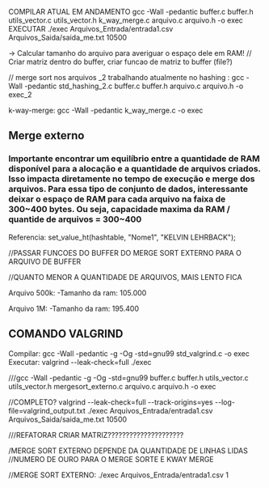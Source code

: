 COMPILAR ATUAL EM ANDAMENTO
gcc -Wall -pedantic buffer.c buffer.h utils_vector.c utils_vector.h k_way_merge.c arquivo.c arquivo.h -o exec
EXECUTAR
./exec Arquivos_Entrada/entrada1.csv Arquivos_Saida/saida_me.txt 10500


-> Calcular tamanho do arquivo para averiguar o espaço dele em RAM!
//
Criar matriz dentro do buffer,
criar funcao de matriz to buffer (file?)


//
merge sort nos arquivos _2
trabalhando atualmente no hashing : gcc -Wall -pedantic std_hashing_2.c buffer.c buffer.h arquivo.c arquivo.h -o exec_2

k-way-merge:  gcc -Wall -pedantic k_way_merge.c -o exec


## Merge externo
### Importante encontrar um equilíbrio entre a quantidade de RAM disponível para a alocação e a quantidade de arquivos criados. Isso impacta diretamente no tempo de execução e merge dos arquivos. Para essa tipo de conjunto de dados, interessante deixar o espaço de RAM para cada arquivo na faixa de 300~400 bytes. Ou seja, capacidade maxima da RAM / quantide de arquivos = 300~400


Referencia:
set_value_ht(hashtable, "Nome1", "KELVIN LEHRBACK");



//PASSAR FUNCOES DO BUFFER DO MERGE SORT EXTERNO PARA O ARQUIVO DE BUFFER

//QUANTO MENOR A QUANTIDADE DE ARQUIVOS, MAIS LENTO FICA


Arquivo 500k:
-Tamanho da ram: 105.000

Arquivo 1M: 
-Tamanho da ram: 195.400




## COMANDO VALGRIND
Compilar:  gcc -Wall -pedantic -g -Og -std=gnu99 std_valgrind.c -o exec
Executar: valgrind --leak-check=full ./exec

///gcc -Wall -pedantic -g -Og -std=gnu99 buffer.c buffer.h utils_vector.c utils_vector.h mergesort_externo.c arquivo.c arquivo.h -o exec

//COMPLETO?
valgrind --leak-check=full --track-origins=yes --log-file=valgrind_output.txt ./exec Arquivos_Entrada/entrada1.csv Arquivos_Saida/saida_me.txt 10500

///REFATORAR CRIAR MATRIZ?????????????????????

/MERGE SORT EXTERNO DEPENDE DA QUANTIDADE DE LINHAS LIDAS
//NUMERO DE OURO PARA O MERGE SORTE E KWAY MERGE


//MERGE SORT EXTERNO: ./exec Arquivos_Entrada/entrada1.csv 1